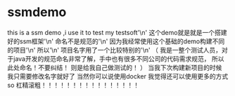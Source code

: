 # ssmdemo
this is a ssm demo ,i use it to test my testsoft'\n'
这个demo就是就是一个搭建好的ssm框架'\n'
命名不是规范的'\n'
因为我经常使用这个基础的demo构建不同的项目'\n'
所以'\n'
项目名字用了一个比较特别的'\n'
（
我是一整个测试人员，对于java开发的规范命名非常了解，手中也有很多不同公司的代码需求规范，
所以此处命名！不要纠结！
则是给我自己做测试的！
）
当我下次构建新项目的时候
我只需要修改名字就好了
当然你可以说使用docker
我觉得还可以使用更多的方式
so
杠精滚粗！！！！！！！！！！！！！！！！

